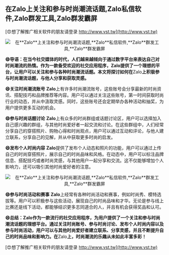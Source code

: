 ## **在**Zalo**上关注和参与时尚潮流话题,**Zalo**私信软件,**Zalo**群发工具,**Zalo**群发霸屏**

[😍想了解推广相关软件的朋友请登录 http://www.vst.tw](http://www.vst.tw)

 <center><img src="https://vst.tw/MP4/tuiguang/png/2.png" alt="在**Zalo**上关注和参与时尚潮流话题,**Zalo**私信软件,**Zalo**群发工具,**Zalo**群发霸屏"></center>

**😄导语：在当今社交媒体的时代，人们越来越倾向于通过数字平台来表达自己对时尚潮流的热情。作为一款备受欢迎的社交应用程序，**Zalo**提供了一个理想的平台，让用户可以关注和参与各种时尚潮流话题。本文将探讨如何在**Zalo**上积极参与时尚潮流话题，与他人分享和获取灵感。**

**😄关注时尚潮流账号**
**Zalo**上有许多时尚潮流账号，这些账号会分享最新的时尚资讯、搭配技巧和品牌推荐等内容。用户可以通过关注这些账号，第一时间获取时尚行业的动态，并从中汲取灵感。同时，这些账号还会定期举办各种活动和抽奖，为用户提供更多互动的机会。

**😄参与时尚话题讨论**
**Zalo**上有众多的时尚群组或话题讨论区，用户可以选择加入自己感兴趣的群组，与其他时尚爱好者一起交流和讨论。在这些群组中，人们经常分享自己的穿搭照片、购物心得和时尚观点，用户可以通过互动和评论，与他人建立联系，分享自己的见解，并从中获取更多时尚的启发。

**😄发布个人时尚内容**
**Zalo**提供了发布个人动态和照片的功能，用户可以通过上传自己的时尚穿搭照片，展示自己的时尚品味和风格。在动态中，用户可以标注品牌信息、搭配技巧或者时尚灵感，与其他用户一起分享和交流。这不仅能够增加个人影响力，还可以吸引其他时尚爱好者的注意。

 <center><img src="https://vst.tw/MP4/tuiguang/png/0.png" alt="在**Zalo**上关注和参与时尚潮流话题,**Zalo**私信软件,**Zalo**群发工具,**Zalo**群发霸屏"></center>

**😄参与时尚活动和赛事**
**Zalo**上经常有各种时尚活动和赛事，例如时尚秀、模特选拔等。用户可以积极参与这些活动，展现自己的时尚品味和才华。无论是参与线上比赛还是线下活动，都能够结识更多志同道合的人，并且有机会获得奖品和认可。

**😄总结：**Zalo**作为一款流行的社交应用程序，为用户提供了一个关注和参与时尚潮流话题的理想平台。通过关注时尚账号、参与时尚讨论、发布个人时尚内容以及参与时尚活动，用户可以与其他时尚爱好者建立联系、分享灵感，并且不断提升自己的时尚品味和影响力。在**Zalo**上，时尚潮流的乐趣从未如此丰富多彩！**

[😍想了解推广相关软件的朋友请登录 http://www.vst.tw](http://www.vst.tw)



